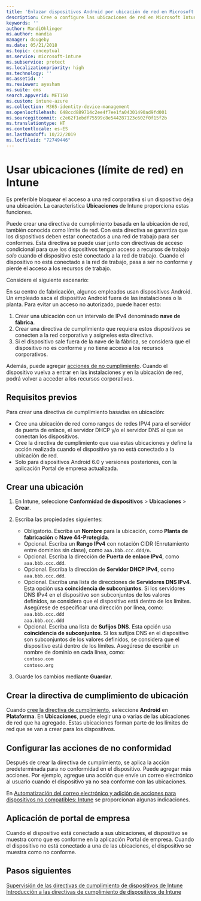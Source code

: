 ```yaml
---
title: 'Enlazar dispositivos Android por ubicación de red en Microsoft Intune: Azure | Microsoft Docs'
description: Cree o configure las ubicaciones de red en Microsoft Intune para dispositivos Android. Puede marcar dispositivos como no conformes en función de la ubicación de red del dispositivo. Si el dispositivo está fuera de la ubicación de red, puede bloquear el acceso a los recursos de la empresa.
keywords: ''
author: MandiOhlinger
ms.author: mandia
manager: dougeby
ms.date: 05/21/2018
ms.topic: conceptual
ms.service: microsoft-intune
ms.subservice: protect
ms.localizationpriority: high
ms.technology: ''
ms.assetid: ''
ms.reviewer: ayesham
ms.suite: ems
search.appverid: MET150
ms.custom: intune-azure
ms.collection: M365-identity-device-management
ms.openlocfilehash: 648ccd889714c2ee4f7ee1fa04301490ad9fd001
ms.sourcegitcommit: c2e62f1ebdf75599c8e544287123c602f0f15f2b
ms.translationtype: HT
ms.contentlocale: es-ES
ms.lasthandoff: 10/22/2019
ms.locfileid: "72749446"
---
```

# <a name="use-locations-network-fence-in-intune"></a>Usar ubicaciones (límite de red) en Intune

Es preferible bloquear el acceso a una red corporativa si un dispositivo deja una ubicación. La característica **Ubicaciones** de Intune proporciona estas funciones. 

Puede crear una directiva de cumplimiento basada en la ubicación de red, también conocida como límite de red. Con esta directiva se garantiza que los dispositivos deben estar conectados a una red de trabajo para ser conformes. Esta directiva se puede usar junto con directivas de acceso condicional para que los dispositivos tengan acceso a recursos de trabajo *solo* cuando el dispositivo esté conectado a la red de trabajo. Cuando el dispositivo no está conectado a la red de trabajo, pasa a ser no conforme y pierde el acceso a los recursos de trabajo.

Considere el siguiente escenario:

En su centro de fabricación, algunos empleados usan dispositivos Android. Un empleado saca el dispositivo Android fuera de las instalaciones o la planta. Para evitar un acceso no autorizado, puede hacer esto:

1. Crear una ubicación con un intervalo de IPv4 denominado **nave de fábrica**.
2. Crear una directiva de cumplimiento que requiera estos dispositivos se conecten a la red corporativa y asígneles esta directiva.
3. Si el dispositivo sale fuera de la nave de la fábrica, se considera que el dispositivo no es conforme y no tiene acceso a los recursos corporativos.

Además, puede agregar [acciones de no cumplimiento](#configure-the-actions-for-noncompliance). Cuando el dispositivo vuelva a entrar en las instalaciones y en la ubicación de red, podrá volver a acceder a los recursos corporativos.

## <a name="prerequisites"></a>Requisitos previos

Para crear una directiva de cumplimiento basadas en ubicación:

- Cree una ubicación de red como rangos de redes IPV4 para el servidor de puerta de enlace, el servidor DHCP y/o el servidor DNS al que se conectan los dispositivos.
- Cree la directiva de cumplimiento que usa estas ubicaciones y define la acción realizada cuando el dispositivo ya no está conectado a la ubicación de red.
- Solo para dispositivos Android 6.0 y versiones posteriores, con la aplicación Portal de empresa actualizada.

## <a name="create-a-location"></a>Crear una ubicación

1. En Intune, seleccione **Conformidad de dispositivos** > **Ubicaciones** > **Crear**.

2. Escriba las propiedades siguientes:  

   - Obligatorio. Escriba un **Nombre** para la ubicación, como **Planta de fabricación** o **Nave 44-Protegida**.
   - Opcional. Escriba un **Rango IPv4** con notación CIDR (Enrutamiento entre dominios sin clase), como `aaa.bbb.ccc.ddd/n`.
   - Opcional. Escriba la dirección de **Puerta de enlace IPv4**, como `aaa.bbb.ccc.ddd`.
   - Opcional. Escriba la dirección de **Servidor DHCP IPv4**, como `aaa.bbb.ccc.ddd`.
   - Opcional. Escriba una lista de direcciones de **Servidores DNS IPv4**. Esta opción usa **coincidencia de subconjuntos**. Si los servidores DNS IPv4 en el dispositivo son subconjuntos de los valores definidos, se considera que el dispositivo está dentro de los límites. Asegúrese de especificar una dirección por línea, como:  
     `aaa.bbb.ccc.ddd`  
     `aaa.bbb.ccc.ddd`
   - Opcional. Escriba una lista de **Sufijos DNS**. Esta opción usa **coincidencia de subconjuntos**. Si los sufijos DNS en el dispositivo son subconjuntos de los valores definidos, se considera que el dispositivo está dentro de los límites. Asegúrese de escribir un nombre de dominio en cada línea, como:  
     `contoso.com`  
     `contoso.org`

3. Guarde los cambios mediante **Guardar**.

## <a name="create-the-location-compliance-policy"></a>Crear la directiva de cumplimiento de ubicación

Cuando [cree la directiva de cumplimiento](create-compliance-policy.md), seleccione **Android** en **Plataforma**. En **Ubicaciones**, puede elegir una o varias de las ubicaciones de red que ha agregado. Estas ubicaciones forman parte de los límites de red que se van a crear para los dispositivos. 


## <a name="configure-the-actions-for-noncompliance"></a>Configurar las acciones de no conformidad

Después de crear la directiva de cumplimiento, se aplica la acción predeterminada para no conformidad en el dispositivo. Puede agregar más acciones. Por ejemplo, agregue una acción que envíe un correo electrónico al usuario cuando el dispositivo ya no sea conforme con las ubicaciones.

En [Automatización del correo electrónico y adición de acciones para dispositivos no compatibles: Intune](actions-for-noncompliance.md) se proporcionan algunas indicaciones.

## <a name="company-portal-app"></a>Aplicación de portal de empresa

Cuando el dispositivo está conectado a sus ubicaciones, el dispositivo se muestra como que es conforme en la aplicación Portal de empresa. Cuando el dispositivo no está conectado a una de las ubicaciones, el dispositivo se muestra como no conforme.

## <a name="next-steps"></a>Pasos siguientes
[Supervisión de las directivas de cumplimiento de dispositivos de Intune](compliance-policy-monitor.md)  
[Introducción a las directivas de cumplimiento de dispositivos de Intune](device-compliance-get-started.md)
